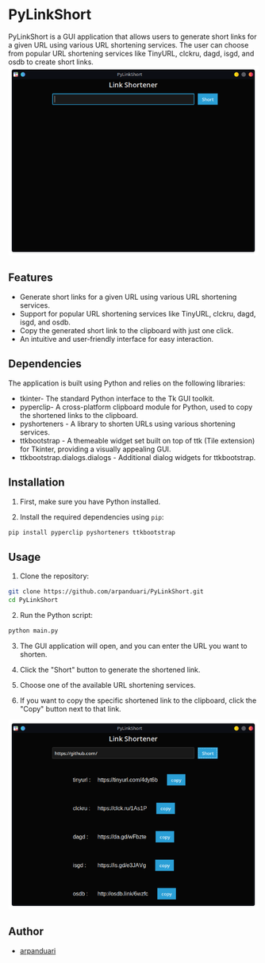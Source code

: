 # PyLinkShort

PyLinkShort is a GUI application that allows users to generate short links for a given URL using various URL shortening services. The user can choose from popular URL shortening services like TinyURL, clckru, dagd, isgd, and osdb to create short links.
![mainpage](mainpage.png)

## Features

- Generate short links for a given URL using various URL shortening services.
- Support for popular URL shortening services like TinyURL, clckru, dagd, isgd, and osdb.
- Copy the generated short link to the clipboard with just one click.
- An intuitive and user-friendly interface for easy interaction.

## Dependencies

The application is built using Python and relies on the following libraries:

- tkinter- The standard Python interface to the Tk GUI toolkit.
- pyperclip- A cross-platform clipboard module for Python, used to copy the shortened links to the clipboard.
- pyshorteners - A library to shorten URLs using various shortening services.
- ttkbootstrap - A themeable widget set built on top of ttk (Tile extension) for Tkinter, providing a visually appealing GUI.
- ttkbootstrap.dialogs.dialogs - Additional dialog widgets for ttkbootstrap.

## Installation

1. First, make sure you have Python installed.

2. Install the required dependencies using `pip`:

```bash
pip install pyperclip pyshorteners ttkbootstrap
```

## Usage

1. Clone the repository:

```bash
git clone https://github.com/arpanduari/PyLinkShort.git
cd PyLinkShort
```

2. Run the Python script:

```bash
python main.py
```

3. The GUI application will open, and you can enter the URL you want to shorten.

4. Click the "Short" button to generate the shortened link.
  
5. Choose one of the available URL shortening services.

6. If you want to copy the specific shortened link to the clipboard, click the "Copy" button next to that link.

![example](example1.png)

## Author
- [arpanduari](https://github.com/arpanduari)
